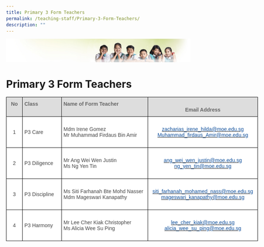 ```yaml
---
title: Primary 3 Form Teachers
permalink: /teaching-staff/Primary-3-Form-Teachers/
description: ""
---
```

![](/images/Banner.jpg)

Primary 3 Form Teachers
=======================

<style type="text/css">
.tg  {border-collapse:collapse;border-spacing:0;}
.tg td{border-color:black;border-style:solid;border-width:1px;font-family:Arial, sans-serif;font-size:14px;
  overflow:hidden;padding:10px 5px;word-break:normal;}
.tg th{border-color:black;border-style:solid;border-width:1px;font-family:Arial, sans-serif;font-size:14px;
  font-weight:normal;overflow:hidden;padding:10px 5px;word-break:normal;}
.tg .tg-sxkx{background-color:#FFF;color:#454545;text-align:center;vertical-align:top}
.tg .tg-a4yv{background-color:#DDD;color:#666;font-weight:bold;text-align:center;vertical-align:top}
.tg .tg-6wao{background-color:#FFF;color:#10509C;text-align:center;vertical-align:top}
.tg .tg-fwnj{background-color:#FFF;color:#454545;text-align:left;vertical-align:top}
.tg .tg-e14l{background-color:#DDD;color:#666;font-weight:bold;text-align:left;vertical-align:top}
.tg .tg-ncov{background-color:#FFF;color:#454545;text-align:center;vertical-align:middle}
.tg .tg-sdzj{background-color:#FFF;color:#454545;text-align:left;vertical-align:middle}
</style>
<table class="tg" style="undefined;table-layout: fixed; width: 688px">
<colgroup>
<col style="width: 44px">
<col style="width: 107px">
<col style="width: 237px">
<col style="width: 300px">
</colgroup>
<thead>
  <tr>
    <th class="tg-a4yv"><span style="color:#666;background-color:#DDD">No</span><br><br></th>
    <th class="tg-e14l">Class<br><br></th>
    <th class="tg-e14l">Name of Form Teacher<br><br></th>
    <th class="tg-a4yv"><br>Email Address<br></th>
  </tr>
</thead>
<tbody>
  <tr>
    <td class="tg-ncov">1</td>
    <td class="tg-sdzj">P3 Care</td>
    <td class="tg-sdzj">Mdm Irene Gomez<br>Mr Muhammad Firdaus Bin Amir<br></td>
    <td class="tg-sxkx"><br><a href="mailto:zacharias_irene_hilda@moe.edu.sg"><span style="text-decoration:none;color:#10509C">zacharias_irene_hilda@moe.edu.sg</span></a><br><a href="mailto:Muhammad_firdaus_Amir@moe.edu.sg"><span style="text-decoration:none;color:#10509C">Muhammad_firdaus_Amir@moe.edu.sg</span></a><br><br></td>
  </tr>
  <tr>
    <td class="tg-ncov">2</td>
    <td class="tg-sdzj">P3 Diligence</td>
    <td class="tg-fwnj"><br>Mr Ang Wei Wen Justin<br>Ms Ng Yen Tin  <br><br></td>
    <td class="tg-sxkx"><br><a href="mailto:ang_wei_wen_justin@moe.edu.sg"><span style="text-decoration:none;color:#10509C">ang_wei_wen_justin@moe.edu.sg</span></a><br><a href="mailto:ng_yen_tin@moe.edu.sg"><span style="text-decoration:none;color:#10509C">ng_yen_tin@moe.edu.sg</span></a><br><br></td>
  </tr>
  <tr>
    <td class="tg-ncov">3</td>
    <td class="tg-sdzj">P3 Discipline</td>
    <td class="tg-fwnj"><br>Ms Siti Farhanah Bte Mohd Nasser<br>Mdm Mageswari Kanapathy<br><br></td>
    <td class="tg-6wao"><br><a href="mailto:siti_farhanah_mohamed_nass@moe.edu.sg" target="_blank" rel="noopener noreferrer"><span style="text-decoration:none;color:#10509C">siti_farhanah_mohamed_nass@moe.edu.sg</span></a><br><a href="mailto:mageswari_kanapathy@moe.edu.sg" target="_blank" rel="noopener noreferrer"><span style="text-decoration:none;color:#10509C">mageswari_kanapathy@moe.edu.sg</span></a><br><br></td>
  </tr>
  <tr>
    <td class="tg-ncov"> 4</td>
    <td class="tg-sdzj">P3 Harmony </td>
    <td class="tg-fwnj"><br>Mr Lee Cher Kiak Christopher <br>Ms Alicia Wee Su Ping<br><br></td>
    <td class="tg-6wao"><br><a href="mailto:lee_cher_kiak@moe.edu.sg" target="_blank" rel="noopener noreferrer"><span style="text-decoration:none;color:#10509C">lee_cher_kiak@moe.edu.sg</span></a><br> <a href="mailto:alicia_wee_su_ping@moe.edu.sg" target="_blank" rel="noopener noreferrer"><span style="text-decoration:none;color:#10509C">alicia_wee_su_ping@moe.edu.sg</span></a></td>
  </tr>
</tbody>
</table>